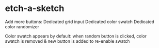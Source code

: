 # etch-a-sketch
Add more buttons:
Dedicated grid input
Dedicated color swatch
Dedicated color randomizer

Color swatch appears by default:
when random button is clicked, color swatch is removed & new button is added to re-enable swatch